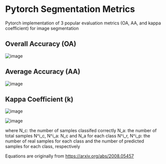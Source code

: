 # Pytorch Segmentation Metrics

Pytorch implementation of 3 popular evaluation metrics (OA, AA, and kappa coefficient) for image segmentation

## Overall Accuracy (OA)
![image](https://user-images.githubusercontent.com/62233450/191171609-6a2d2725-78ef-495a-a998-300670e2e791.png)

## Average Accuracy (AA)
![image](https://user-images.githubusercontent.com/62233450/191171642-d9691cec-7518-4398-9f95-1a9161623e6f.png)

## Kappa Coefficient (k)
![image](https://user-images.githubusercontent.com/62233450/191171655-107adbe7-4612-4e87-b20b-b3e366ec2ff2.png)

![image](https://user-images.githubusercontent.com/62233450/191171666-c4cb7edc-ae5a-497b-b6d1-0ea654c6c5e7.png)

where 
N_c: the number of samples classifed correctly
N_a: the number of total samples
N^i_c, N^i_a: N_c and N_a for each class
N^i_r, N^i_p: the number of real samples for each class and the number of predicted samples for each class, respectively

Equations are originally from
https://arxiv.org/abs/2008.05457
